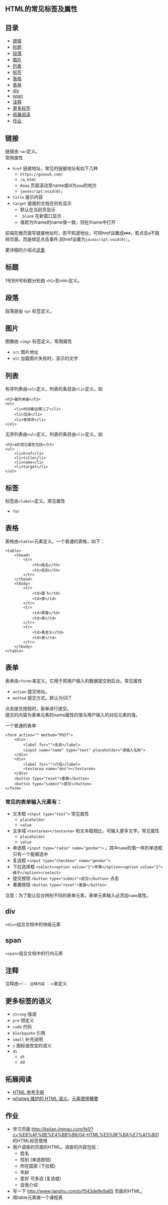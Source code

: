 ## HTML的常见标签及属性
## 目录
* [链接](#html_links)
* [标题](#header)
* [段落](#p)
* [图片](#img)
* [列表](#list)
* [标签](#label)
* [表格](#table)
* [表单](#form)
* [div](#div)
* [span](#span)
* [注释](#comment)
* [更多标签](#more)
* [拓展阅读](#reading)
* [作业](#homework)

## <a name="html_links">链接</a>
链接由 `<a>`定义。    
常用属性
* `href` 链接地址，常见的链接地址有如下几种
	* `https://gusouk.com/`
	* `/a.html`
	* `#aaa` 页面滚动至name或id为`aaa`的地方
	* `javascript:void(0);`
* `title` 提示内容
* `target` 链接的文档在何处显示
	* 默认在当前页显示
	* `_blank` 在新窗口显示
	* 值若为iframe的name值一致，则在iframe中打开

前端在做页面写链接地址时，若不知道地址，可将href设置成`###`。若点击a不跳转页面，而是绑定点击事件,则href设置为`javascript:void(0);`。

更详细的介绍点[这里](http://w3school.com.cn/html/html_links.asp)


## <a name="header">标题</a>
1号到6号标题分别由 `<h1>`到`<h6>`定义。    

## <a name="p">段落</a>
段落是由 `<p>` 标签定义。

## <a name="img">图片</a>
图像由 `<img>` 标签定义。常用属性
* `src` 图片地址
* `alt` 加载图片失败时，显示的文字

## <a name="list">列表</a>
有序列表由`<ol>`定义，列表的条目由`<li>`定义。如
```
<h3>最热单曲</h3>
<ol>
	<li>时间都去哪儿了</li>
	<li>泡沫</li>
	<li>卷珠帘</li>
</ol>
```

无序列表由`<ul>`定义，列表的条目由`<li>`定义。如
```
<h3>a的常见属性包括</h3>
<ul>
	<li>href</li>
	<li>title</li>
	<li>name</li>
	<li>target</li>
</ul>
```

## <a name="label">标签</a>
标签由`<label>`定义。常见属性
* `for`

## <a name="list">表格</a>
表格由`<table>`元素定义。一个普通的表格，如下：
```
<table>
	<thead>
		<tr>
			<th>姓名</th>
			<th>性别</th>
		</tr>
	</thead>
	<tbody>
		<tr>
			<td>路飞</td>
			<td>男</td>
		</tr>
		<tr>
			<td>索隆</td>
			<td>男</td>
		</tr>
		<tr>
			<td>香吉士</td>
			<td>男</td>
		</tr>
	</tbody>
</table>
```

## <a name="form">表单</a>
表单由`<form>`来定义。它用于把用户输入的数据提交到后台。常见属性    
* `action` 提交地址。
* `method` 提交方式。默认为GET

点击提交按钮时，表单进行提交。    
提交的内容为表单元素的name属性的值与用户输入的对应元素的值。    

一个普通的表单
```
<form action="" method="POST">
	<div>
		<label for="">名称</label>
		<input name="name" type="text" placeholder="请输入名称">
	</div>
	<div>
		<label for="">介绍</label>
		<textarea name="des"></textarea>
	</div>
	<button type="reset">重置</button>
	<button type="submit">提交</button>
</form>
```

### 常见的表单输入元素有：    
* 文本框 `<input type="text">` 常见属性
	* `placeholder`
	* `value`
* 文本域 `<textarea></textarea>` 和文本框相比，可输入更多文字。常见属性
	* `placeholder`
	* `value`
* 单选框 `<input type="radio" name="gendar">` 。其中`name`的值一样的单选框只有一个能被选中
* 复选框 `<input type="checkbox" name="gendar">`
* 下拉选择框 `<select><option value="1">苹果</option><option value="2">橘子</option></select>`
* 提交按钮 `<button type="submit">提交</button>` 点击
* 重置按钮 `<button type="reset">重置</button>`

注意：为了能让后台辨别不同的表单元素，表单元素输入必须加`name`属性。

## <a name="div">div</a>
`<div>`组合文档中的块级元素

## <a name="span">span</a>
`<span>`组合文档中的行内元素

## <a name="comment">注释</a>
注释由`<!-- 注释内容 -->`来定义

## <a name="more">更多标签的语义</a>
* `strong` 强调
* `pre` 预定义
* `code` 代码
* `blockquote` 引用
* `small` 补充说明
* `i` 图标或改变的语义
* `dl`
	* `dt`
	* `dd`

## <a name="reading">拓展阅读</a>
* [HTML 参考手册](http://www.w3school.com.cn/tags/index.asp)
* [whatwg 维护的 HTML 语义](https://html.spec.whatwg.org/multipage/semantics.html)。[元素使用概要](https://html.spec.whatwg.org/multipage/semantics.html#usage-summary)

## <a name="homework">作业</a>
* 学习页面 http://kejian.jirengu.com/fe1/?c=%E8%AF%BE%E4%BB%B6/04-HTML%E5%9F%BA%E7%A1%801 的HTML标签使用
* 用户调查的页面的HTML。调查的内容包括：
	* 姓名
	* 性别 (单选按钮)
	* 所在国家 (下拉框)
	* 年龄　
	* 爱好 可多选 (复选框)
	* 自我介绍
* 写一下 http://www.jianshu.com/p/f543de9e9a65 页面的HTML。
* 用table元素做一个课程表

